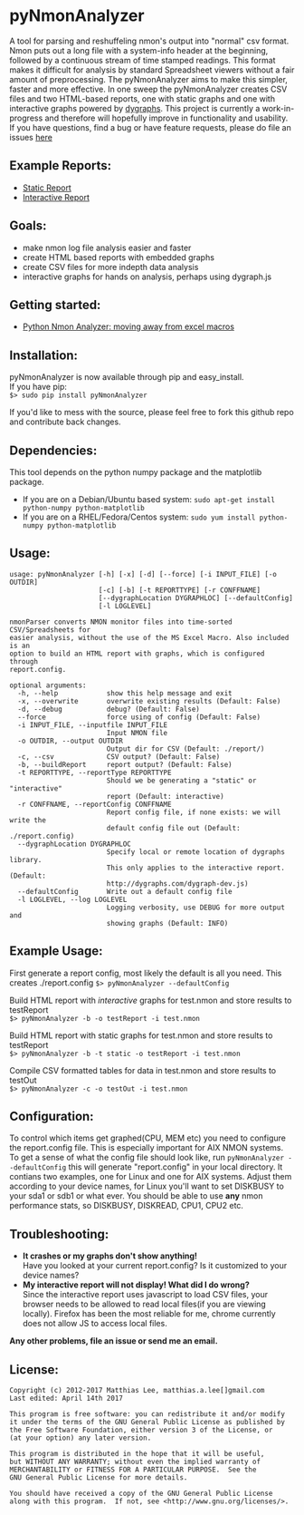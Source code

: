 pyNmonAnalyzer
========

A tool for parsing and reshuffeling nmon's output into "normal" csv format.
Nmon puts out a long file with a system-info header at the beginning, followed
by a continuous stream of time stamped readings. This format makes it difficult
for analysis by standard Spreadsheet viewers without a fair amount of preprocessing.
The pyNmonAnalyzer aims to make this simpler, faster and more effective. In one
sweep the pyNmonAnalyzer creates CSV files and two HTML-based reports, one with static 
graphs and one with interactive graphs powered by [dygraphs](http://dygraphs.com). This 
project is currently a work-in-progress and therefore will hopefully improve in 
functionality and usability. If you have questions, find a bug or have feature requests, please do
file an issues [here](https://github.com/madmaze/pyNmonAnalyzer/issues)

**Example Reports:**
---------------
- [Static Report](http://matthiaslee.com/scratch/pyNmonAnalyzer/data/report.html)
- [Interactive Report](http://matthiaslee.com/scratch/pyNmonAnalyzer/interactiveReport.html)


Goals:
-----
- make nmon log file analysis easier and faster
- create HTML based reports with embedded graphs
- create CSV files for more indepth data analysis
- interactive graphs for hands on analysis, perhaps using dygraph.js

Getting started:
-----
- [Python Nmon Analyzer: moving away from excel macros](http://matthiaslee.com/?q=node/38)

Installation:
-----
pyNmonAnalyzer is now available through pip and easy_install.   
If you have pip:   
```$> sudo pip install pyNmonAnalyzer```

If you'd like to mess with the source, please feel free to fork 
this github repo and contribute back changes.

Dependencies:  
-----
This tool depends on the python numpy package and the matplotlib package.
* If you are on a Debian/Ubuntu based system: `sudo apt-get install python-numpy python-matplotlib`  
* If you are on a RHEL/Fedora/Centos system: `sudo yum install python-numpy python-matplotlib`


Usage:
-----
```
usage: pyNmonAnalyzer [-h] [-x] [-d] [--force] [-i INPUT_FILE] [-o OUTDIR]
                      [-c] [-b] [-t REPORTTYPE] [-r CONFFNAME]
                      [--dygraphLocation DYGRAPHLOC] [--defaultConfig]
                      [-l LOGLEVEL]

nmonParser converts NMON monitor files into time-sorted CSV/Spreadsheets for
easier analysis, without the use of the MS Excel Macro. Also included is an
option to build an HTML report with graphs, which is configured through
report.config.

optional arguments:
  -h, --help            show this help message and exit
  -x, --overwrite       overwrite existing results (Default: False)
  -d, --debug           debug? (Default: False)
  --force               force using of config (Default: False)
  -i INPUT_FILE, --inputfile INPUT_FILE
                        Input NMON file
  -o OUTDIR, --output OUTDIR
                        Output dir for CSV (Default: ./report/)
  -c, --csv             CSV output? (Default: False)
  -b, --buildReport     report output? (Default: False)
  -t REPORTTYPE, --reportType REPORTTYPE
                        Should we be generating a "static" or "interactive"
                        report (Default: interactive)
  -r CONFFNAME, --reportConfig CONFFNAME
                        Report config file, if none exists: we will write the
                        default config file out (Default: ./report.config)
  --dygraphLocation DYGRAPHLOC
                        Specify local or remote location of dygraphs library.
                        This only applies to the interactive report. (Default:
                        http://dygraphs.com/dygraph-dev.js)
  --defaultConfig       Write out a default config file
  -l LOGLEVEL, --log LOGLEVEL
                        Logging verbosity, use DEBUG for more output and
                        showing graphs (Default: INFO)
```

Example Usage:
-------------
First generate a report config, most likely the default is all you need. This creates ./report.config
```$> pyNmonAnalyzer --defaultConfig```

Build HTML report with *interactive* graphs for test.nmon and store results to testReport  
```$> pyNmonAnalyzer -b -o testReport -i test.nmon```

Build HTML report with static graphs for test.nmon and store results to testReport  
```$> pyNmonAnalyzer -b -t static -o testReport -i test.nmon```

Compile CSV formatted tables for data in test.nmon and store results to testOut  
```$> pyNmonAnalyzer -c -o testOut -i test.nmon```

Configuration:
-------------
To control which items get graphed(CPU, MEM etc) you need to configure the report.config file. 
This is especially important for AIX NMON systems. To get a sense of what the config file 
should look like, run `pyNmonAnalyzer --defaultConfig` this will generate "report.config" in 
your local directory. It contians two examples, one for Linux and one for AIX systems. 
Adjust them according to your device names, for Linux you'll want to set DISKBUSY to your sda1 or sdb1 or what ever.
You should be able to use **any** nmon performance stats, so DISKBUSY, DISKREAD, CPU1, CPU2 etc.

Troubleshooting:
---------------
- **It crashes or my graphs don't show anything!**   
	Have you looked at your current report.config? Is it customized to your device names?
- **My interactive report will not display! What did I do wrong?**   
	Since the interactive report uses javascript to load CSV files, your browser needs to be allowed to read local files(if you are viewing locally). Firefox has been the most reliable for me, chrome currently does not allow JS to access local files.

**Any other problems, file an issue or send me an email.**


License:
-------
```
Copyright (c) 2012-2017 Matthias Lee, matthias.a.lee[]gmail.com
Last edited: April 14th 2017

This program is free software: you can redistribute it and/or modify
it under the terms of the GNU General Public License as published by
the Free Software Foundation, either version 3 of the License, or
(at your option) any later version.

This program is distributed in the hope that it will be useful,
but WITHOUT ANY WARRANTY; without even the implied warranty of
MERCHANTABILITY or FITNESS FOR A PARTICULAR PURPOSE.  See the
GNU General Public License for more details.

You should have received a copy of the GNU General Public License
along with this program.  If not, see <http://www.gnu.org/licenses/>.
```
